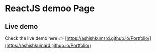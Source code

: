 # ReactJS demoo Page

## Live demo

Check the live demo here 👉️ [https://ashishkumard.github.io/Portfolio/](https://ashishkumard.github.io/Portfolio/)

